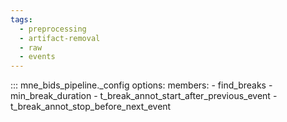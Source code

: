 ```yaml
---
tags:
  - preprocessing
  - artifact-removal
  - raw
  - events
---
```


::: mne_bids_pipeline._config
    options:
      members:
        - find_breaks
        - min_break_duration
        - t_break_annot_start_after_previous_event
        - t_break_annot_stop_before_next_event
